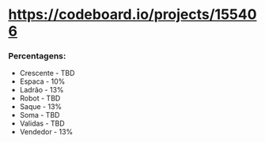 # https://codeboard.io/projects/155406

### Percentagens:
- Crescente - TBD
- Espaca - 10%
- Ladrão - 13%
- Robot - TBD
- Saque - 13%
- Soma - TBD
- Validas - TBD
- Vendedor - 13%
